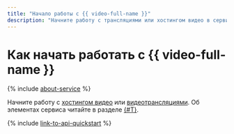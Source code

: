 ```yaml
---
title: "Начало работы с {{ video-full-name }}"
description: "Начните работу с трансляциями или хостингом видео в сервисе {{ video-name }}."
---
```


# Как начать работать с {{ video-full-name }}

{% include [about-service](../_includes/video/about-service.md) %}

Начните работу с [хостингом видео](./hosting.md) или [видеотрансляциями](./streaming.md). Об элементах сервиса читайте в разделе [{#T}](concepts/index.md).

{% include [link-to-api-quickstart](../_includes/video/link-to-api-quickstart.md) %}
